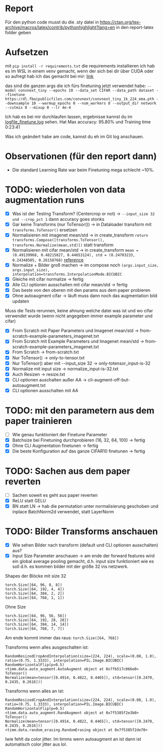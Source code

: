 # Report
Für den python code musst du die .sty datei in https://ctan.org/tex-archive/macros/latex/contrib/pythonhighlight?lang=en in den report-latex folder geben

# Aufsetzen

mit `pip install -r requirements.txt` die requirements installieren
ich hab es im WSL in einem venv gemacht, wenn der sich bei dir über CUDA oder so aufregt hab ich das gemacht bei mir: [link](https://github.com/microsoft/WSL/issues/5663#issuecomment-1068499676)

das sind die ganzen args die ich fürs finetuning jetzt verwendet habe:
`--model convnext_tiny
--epochs 10
--data_set CIFAR
--data_path dataset
--finetune https://dl.fbaipublicfiles.com/convnext/convnext_tiny_1k_224_ema.pth
--downsample 10
--warmup_epochs 0
--num_workers 8
--output_dir
network
--cutmix 0
--mixup 0
--lr 4e-4`

Ich hab es bei mir durchlaufen lassen, ergebnisse kannst du im [logfile_finetune.log](logfile_finetune.log) sehen. Hat Max accuracy: 95.80%
und Training time 0:23:41

Was ich geändert habe am code, kannst du eh im Git log anschauen.

# Observationen (für den report dann)
- Die standard Learning Rate war beim Finetuning mega schlecht ~10%.

# TODO: wiederholen von data augmentation runs
- [x] Was ist der Testing Transform? (Centercrop or not) -> `--input_size 32 und --crop_pct 1` dann accuracy goes stonks
- [x] Gar keine Transforms (nur ToTensor()) -> in Dataloader transform mit `transforms.ToTensor()` ersetzen
- [x] Normalisieren mit imagenet mean/std -> in create_transform `return transforms.Compose([transforms.ToTensor(), transforms.Normalize(mean,std)])` statt transform
- [x] Normalisieren mit cifar mean/std -> in create_transform `mean = (0.49139968, 0.48215827, 0.44653124), std = (0.24703233, 0.24348505, 0.26158768)` [reference](https://stackoverflow.com/questions/66678052/how-to-calculate-the-mean-and-the-std-of-cifar10-data)
- [x] Normalize + Bilder groß machen -> im compose noch `(args.input_size, args.input_size), interpolation=transforms.InterpolationMode.BICUBIC`
- [x] Gleiche mit cifar normalize -> fertig
- [x] Alle CLI optionen ausschalten mit cifar mean/std -> fertig
- [x] Das beste von den oberen mit den params aus dem paper probieren
- [x] Ohne autoaugment cifar -> läuft muss dann noch das augmentation bild updaten

Muss die Tests rerunnen, keine ahnung welche datei was ist und wo cifar verwendet wurde (wenn nicht angegeben immer example parameter und cifar)
- [x] From Scratch mit Paper Parameters und Imagenet mean/std -> from-scratch-example-parameters_imagenet.txt
- [x] From Scratch mit Example Parameters und Imagenet mean/std -> from-scratch-example-parameters_imagenet.txt
- [x] From Scratch -> from-scratch.txt
- [x] Nur ToTensor() -> only-to-tensor.txt
- [x] Nur ToTensor() aber mit --input_size 32 -> only-totensor_input-is-32
- [x] Normalize mit input size -> normalize_input-is-32.txt
- [x] Auch Resizen -> resize.txt
- [x] CLI optionen auschalten außer AA -> cli-augment-off-but-autoaugment.txt
- [x] CLI optionen ausschalten mit AA

# TODO: mit den parametern aus dem paper trainieren
- [ ] Wie genau funktioniert der Finetune Parameter
- [x] Batchsize bei Finetuning durchprobieren (16, 32, 64, 100) -> fertig
- [x] Ohne CLI Augmentation finetunen -> fertig
- [x] Die beste Konfiguration auf das ganze CIFAR10 finetunen -> fertig

# TODO: Sachen aus dem paper reverten
- [ ] Sachen soweit es geht aus paper reverten
- [x] ReLU statt GELU
- [x] BN statt LN -> hab die permutation unter normalisierung geschoben und inplace BatchNorm2d verwendet, statt LayerNorm

# TODO: Bilder Transforms anschauen 
- [x] Wie sehen Bilder nach transform (default und CLI optionen ausschalten) aus?
- [x] Input Size Parameter anschauen -> am ende der forward features wird ein global average pooling gemacht, d.h. input size funktioniert wie es soll d.h. es kommen bilder mit der größe 32 ins netzwerk.

Shapes der Blöcke mit size 32
```
torch.Size([64, 96, 8, 8])
torch.Size([64, 192, 4, 4])
torch.Size([64, 384, 2, 2])
torch.Size([64, 768, 1, 1])
```

Ohne Size
```
torch.Size([64, 96, 56, 56])
torch.Size([64, 192, 28, 28])
torch.Size([64, 384, 14, 14])
torch.Size([64, 768, 7, 7])
```

Am ende kommt immer das raus: `torch.Size([64, 768])`

Transforms wenn alles ausgeschalten ist:
````
RandomResizedCropAndInterpolation(size=(224, 224), scale=(0.08, 1.0), ratio=(0.75, 1.3333), interpolation=PIL.Image.BICUBIC)
RandomHorizontalFlip(p=0.5)
<timm.data.auto_augment.AutoAugment object at 0x7fb517c066e0>
ToTensor()
Normalize(mean=tensor([0.4914, 0.4822, 0.4465]), std=tensor([0.2470, 0.2435, 0.2616]))
````

Transforms wenn alles an ist:
````
RandomResizedCropAndInterpolation(size=(224, 224), scale=(0.08, 1.0), ratio=(0.75, 1.3333), interpolation=PIL.Image.BICUBIC)
RandomHorizontalFlip(p=0.5)
<timm.data.auto_augment.RandAugment object at 0x7f5385f2e3b0>
ToTensor()
Normalize(mean=tensor([0.4914, 0.4822, 0.4465]), std=tensor([0.2470, 0.2435, 0.2616]))
<timm.data.random_erasing.RandomErasing object at 0x7f5385f2de70>
````

Iwie fehlt da color jitter. Im timms wenn autoaugment an ist dann ist automatisch color jitter aus lol.